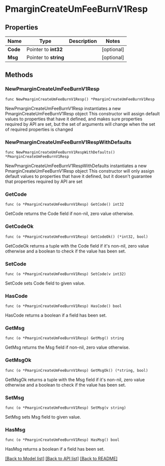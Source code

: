 # PmarginCreateUmFeeBurnV1Resp

## Properties

Name | Type | Description | Notes
------------ | ------------- | ------------- | -------------
**Code** | Pointer to **int32** |  | [optional] 
**Msg** | Pointer to **string** |  | [optional] 

## Methods

### NewPmarginCreateUmFeeBurnV1Resp

`func NewPmarginCreateUmFeeBurnV1Resp() *PmarginCreateUmFeeBurnV1Resp`

NewPmarginCreateUmFeeBurnV1Resp instantiates a new PmarginCreateUmFeeBurnV1Resp object
This constructor will assign default values to properties that have it defined,
and makes sure properties required by API are set, but the set of arguments
will change when the set of required properties is changed

### NewPmarginCreateUmFeeBurnV1RespWithDefaults

`func NewPmarginCreateUmFeeBurnV1RespWithDefaults() *PmarginCreateUmFeeBurnV1Resp`

NewPmarginCreateUmFeeBurnV1RespWithDefaults instantiates a new PmarginCreateUmFeeBurnV1Resp object
This constructor will only assign default values to properties that have it defined,
but it doesn't guarantee that properties required by API are set

### GetCode

`func (o *PmarginCreateUmFeeBurnV1Resp) GetCode() int32`

GetCode returns the Code field if non-nil, zero value otherwise.

### GetCodeOk

`func (o *PmarginCreateUmFeeBurnV1Resp) GetCodeOk() (*int32, bool)`

GetCodeOk returns a tuple with the Code field if it's non-nil, zero value otherwise
and a boolean to check if the value has been set.

### SetCode

`func (o *PmarginCreateUmFeeBurnV1Resp) SetCode(v int32)`

SetCode sets Code field to given value.

### HasCode

`func (o *PmarginCreateUmFeeBurnV1Resp) HasCode() bool`

HasCode returns a boolean if a field has been set.

### GetMsg

`func (o *PmarginCreateUmFeeBurnV1Resp) GetMsg() string`

GetMsg returns the Msg field if non-nil, zero value otherwise.

### GetMsgOk

`func (o *PmarginCreateUmFeeBurnV1Resp) GetMsgOk() (*string, bool)`

GetMsgOk returns a tuple with the Msg field if it's non-nil, zero value otherwise
and a boolean to check if the value has been set.

### SetMsg

`func (o *PmarginCreateUmFeeBurnV1Resp) SetMsg(v string)`

SetMsg sets Msg field to given value.

### HasMsg

`func (o *PmarginCreateUmFeeBurnV1Resp) HasMsg() bool`

HasMsg returns a boolean if a field has been set.


[[Back to Model list]](../README.md#documentation-for-models) [[Back to API list]](../README.md#documentation-for-api-endpoints) [[Back to README]](../README.md)


